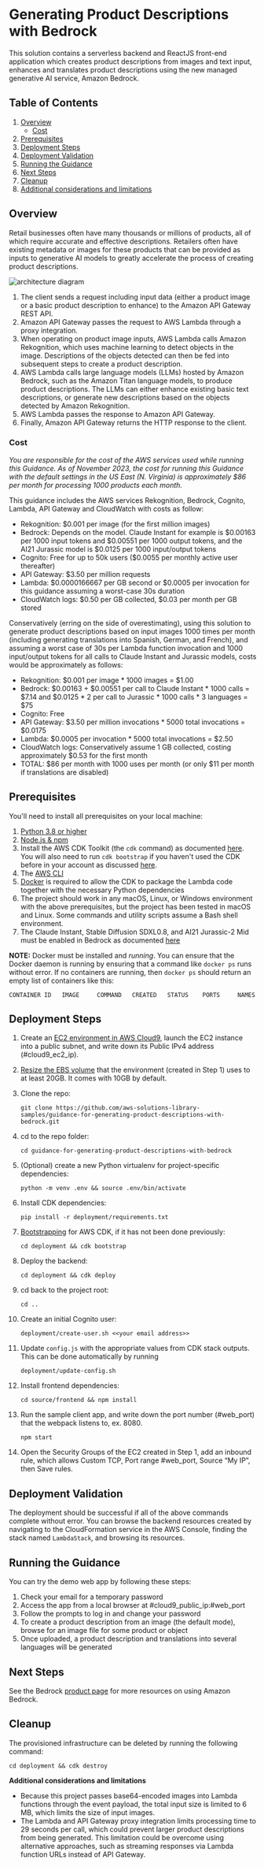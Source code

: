 # Generating Product Descriptions with Bedrock

This solution contains a serverless backend and ReactJS front-end application which creates product descriptions from images and text input, enhances and translates product descriptions using the new managed generative AI service, Amazon Bedrock.

## Table of Contents

1. [Overview](#overview)
    - [Cost](#cost)
2. [Prerequisites](#prerequisites)
3. [Deployment Steps](#deployment-steps)
4. [Deployment Validation](#deployment-validation)
5. [Running the Guidance](#running-the-guidance)
6. [Next Steps](#next-steps)
7. [Cleanup](#cleanup)
8. [Additional considerations and limitations](#additional-considerations-and-limitations)


## Overview

Retail businesses often have many thousands or millions of products, all of which require accurate and effective descriptions. Retailers often have existing metadata or images for these products that can be provided as inputs to generative AI models to greatly accelerate the process of creating product descriptions.

![architecture diagram](assets/arch.png)

1. The client sends a request including input data (either a product image or a basic product description to enhance) to the Amazon API Gateway REST API.
2. Amazon API Gateway passes the request to AWS Lambda through a proxy integration.
3. When operating on product image inputs, AWS Lambda calls Amazon Rekognition, which uses machine learning  to detect objects in the image. Descriptions of the objects detected can then be fed into subsequent steps to create a product description.
4. AWS Lambda calls large language models (LLMs) hosted by Amazon Bedrock, such as the Amazon Titan language models, to produce product descriptions. The LLMs can either enhance existing basic text descriptions, or generate new descriptions based on the objects detected by Amazon Rekognition.
5. AWS Lambda passes the response to Amazon API Gateway.
6. Finally, Amazon API Gateway returns the HTTP response to the client.


### Cost

_You are responsible for the cost of the AWS services used while running this Guidance. As of November 2023, the cost for running this Guidance with the default settings in the US East (N. Virginia) is approximately $86 per month for processing 1000 products each month._

This guidance includes the AWS services Rekognition, Bedrock, Cognito, Lambda, API Gateway and CloudWatch with costs as follow:

- Rekognition: $0.001 per image (for the first million images)
- Bedrock: Depends on the model. Claude Instant for example is $0.00163 per 1000 input tokens and $0.00551 per 1000 output tokens, and the AI21 Jurassic model is $0.0125 per 1000 input/output tokens
- Cognito: Free for up to 50k users ($0.0055 per monthly active user thereafter)
- API Gateway: $3.50 per million requests
- Lambda: $0.0000166667 per GB second or $0.0005 per invocation for this guidance assuming a worst-case 30s duration
- CloudWatch logs: $0.50 per GB collected, $0.03 per month per GB stored

Conservatively (erring on the side of overestimating), using this solution to generate product descriptions based on input images 1000 times per month (including generating translations into Spanish, German, and French), and assuming a worst case of 30s per Lambda function invocation and 1000 input/output tokens for all calls to Claude Instant and Jurassic models, costs would be approximately as follows:

- Rekognition: $0.001 per image * 1000 images = $1.00
- Bedrock: $0.00163 + $0.00551 per call to Claude Instant * 1000 calls = $7.14 and $0.0125 * 2 per call to Jurassic * 1000 calls * 3 languages = $75
- Cognito: Free
- API Gateway: $3.50 per million invocations * 5000 total invocations = $0.0175
- Lambda: $0.0005 per invocation * 5000 total invocations = $2.50
- CloudWatch logs: Conservatively assume 1 GB collected, costing approximately $0.53 for the first month
- TOTAL: $86 per month with 1000 uses per month (or only $11 per month if translations are disabled)


## Prerequisites

You'll need to install all prerequisites on your local machine:
    
1. [Python 3.8 or higher](https://www.python.org/downloads/macos/)
2. [Node.js & npm](https://docs.npmjs.com/downloading-and-installing-node-js-and-npm)
3. Install the AWS CDK Toolkit (the `cdk` command) as documented [here](https://docs.aws.amazon.com/cdk/v2/guide/cli.html). You will also need to run `cdk bootstrap` if you haven't used the CDK before in your account as discussed [here](https://docs.aws.amazon.com/cdk/v2/guide/bootstrapping.html).
4. The [AWS CLI](https://docs.aws.amazon.com/cli/latest/userguide/getting-started-install.html)
5. [Docker](https://www.docker.com/) is required to allow the CDK to package the Lambda code together with the necessary Python dependencies
6. The project should work in any macOS, Linux, or Windows environment with the above prerequisites, but the project has been tested in macOS and Linux. Some commands and utility scripts assume a Bash shell environment.
7. The Claude Instant, Stable Diffusion SDXL0.8, and AI21 Jurassic-2 Mid must be enabled in Bedrock as documented [here](https://docs.aws.amazon.com/bedrock/latest/userguide/model-access.html)

**NOTE:** Docker must be installed and _running_. You can ensure that the Docker daemon is running by ensuring that a command like `docker ps` runs without error. If no containers are running, then `docker ps` should return an empty list of containers like this:

```
CONTAINER ID   IMAGE     COMMAND   CREATED   STATUS    PORTS     NAMES
```

## Deployment Steps

1. Create an [EC2 environment in AWS Cloud9](https://docs.aws.amazon.com/cloud9/latest/user-guide/create-environment-main.html), launch the EC2 instance into a public subnet, and write down its Public IPv4 address (#cloud9_ec2_ip).
  
2. [Resize the EBS volume](https://docs.aws.amazon.com/cloud9/latest/user-guide/move-environment.html#move-environment-resize) that the environment (created in Step 1) uses to at least 20GB. It comes with 10GB by default.
   
3. Clone the repo:
   ```
   git clone https://github.com/aws-solutions-library-samples/guidance-for-generating-product-descriptions-with-bedrock.git
   ```
4. cd to the repo folder:
   ```
   cd guidance-for-generating-product-descriptions-with-bedrock
   ```
5. (Optional) create a new Python virtualenv for project-specific dependencies:
   ```
   python -m venv .env && source .env/bin/activate
   ```
6. Install CDK dependencies:
   ```
   pip install -r deployment/requirements.txt
   ```
7. [Bootstrapping](https://docs.aws.amazon.com/cdk/v2/guide/bootstrapping.html) for AWS CDK, if it has not been done previously:
   ```
   cd deployment && cdk bootstrap
   ```
8. Deploy the backend:
   ```
   cd deployment && cdk deploy
   ```
9. cd back to the project root:
   ```
   cd ..
   ```
10. Create an initial Cognito user:
    ```
    deployment/create-user.sh <<your email address>>
    ```
11. Update `config.js` with the appropriate values from CDK stack outputs. This can be done automatically by running
    ```
    deployment/update-config.sh
    ```
12. Install frontend dependencies:
    ```
    cd source/frontend && npm install
    ```
13. Run the sample client app, and write down the port number (#web_port) that the webpack listens to, ex. 8080.
    ```
    npm start
    ```
14. Open the Security Groups of the EC2 created in Step 1, add an inbound rule, which allows Custom TCP, Port range #web_port, Source “My IP”, then Save rules.


## Deployment Validation

The deployment should be successful if all of the above commands complete without error. You can browse the backend resources created by navigating to the CloudFormation service in the AWS Console, finding the stack named `LambdaStack`, and browsing its resources.

## Running the Guidance

You can try the demo web app by following these steps:
1. Check your email for a temporary password
2. Access the app from a local browser at #cloud9_public_ip:#web_port
3. Follow the prompts to log in and change your password
4. To create a product description from an image (the default mode), browse for an image file for some product or object
5. Once uploaded, a product description and translations into several languages will be generated

## Next Steps

See the Bedrock [product page](https://aws.amazon.com/bedrock/) for more resources on using Amazon Bedrock.


## Cleanup

The provisioned infrastructure can be deleted by running the following command:
```
cd deployment && cdk destroy
```


**Additional considerations and limitations**

- Because this project passes base64-encoded images into Lambda functions through the event payload, the total input size is limited to 6 MB, which limits the size of input images.
- The Lambda and API Gateway proxy integration limits processing time to 29 seconds per call, which could prevent larger product descriptions from being generated. This limitation could be overcome using alternative approaches, such as streaming responses via Lambda function URLs instead of API Gateway.

